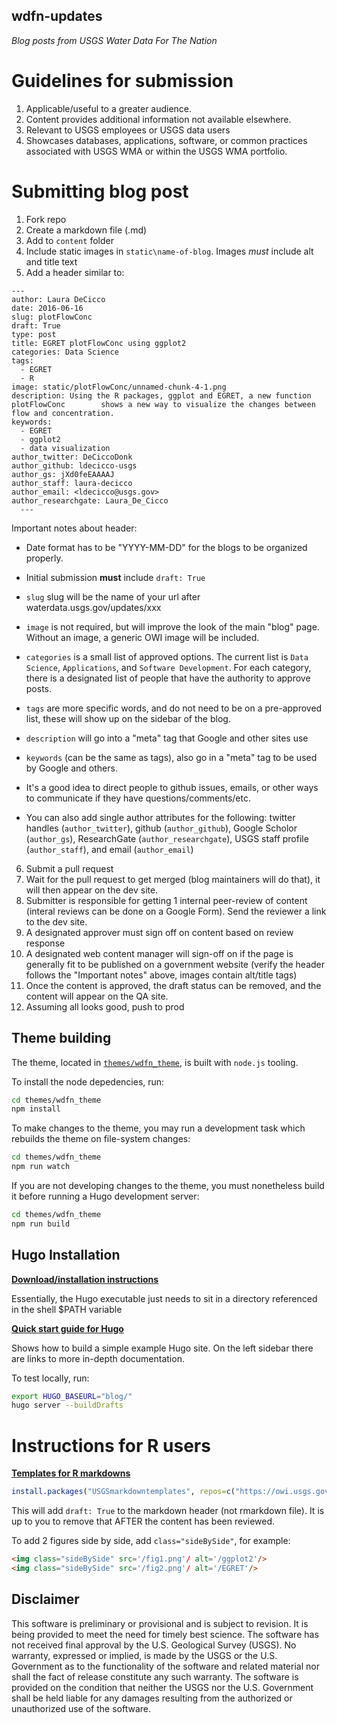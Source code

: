 wdfn-updates
------------

*Blog posts from USGS Water Data For The Nation*

# Guidelines for submission
1. Applicable/useful to a greater audience.
2. Content provides additional information not available elsewhere.
3. Relevant to USGS employees or USGS data users
4. Showcases databases, applications, software, or common practices associated with USGS WMA or within the USGS WMA portfolio.

# Submitting blog post

1. Fork repo
2. Create a markdown file (.md)
3. Add to `content` folder
4. Include static images in `static\name-of-blog`. Images *must* include alt and title text
5. Add a header similar to:

  ```
  ---
  author: Laura DeCicco
  date: 2016-06-16
  slug: plotFlowConc
  draft: True
  type: post
  title: EGRET plotFlowConc using ggplot2
  categories: Data Science
  tags:
    - EGRET
    - R
  image: static/plotFlowConc/unnamed-chunk-4-1.png
  description: Using the R packages, ggplot and EGRET, a new function plotFlowConc        shows a new way to visualize the changes between flow and concentration.
  keywords:
    - EGRET
    - ggplot2
    - data visualization
  author_twitter: DeCiccoDonk
  author_github: ldecicco-usgs
  author_gs: jXd0feEAAAAJ
  author_staff: laura-decicco
  author_email: <ldecicco@usgs.gov>
  author_researchgate: Laura_De_Cicco
    ---
  ```

  Important notes about header:

  * Date format has to be "YYYY-MM-DD" for the blogs to be organized properly.

  * Initial submission **must** include `draft: True`

  * `slug` slug will be the name of your url after waterdata.usgs.gov/updates/xxx

  * `image` is not required, but will improve the look of the main "blog" page. Without an image, a generic OWI image will be included.

  * `categories` is a small list of approved options. The current list is `Data Science`, `Applications`, and `Software Development`. For each category, there is a designated list of people that have the authority to approve posts.

  * `tags` are more specific words, and do not need to be on a pre-approved list, these will show up on the sidebar of the blog.

  * `description` will go into a "meta" tag that Google and other sites use

  * `keywords` (can be the same as tags), also go in a "meta" tag to be used by Google and others.

  * It's a good idea to direct people to github issues, emails, or other ways to communicate if they have questions/comments/etc.

  * You can also add single author attributes for the following: twitter handles (`author_twitter`), github (`author_github`), Google Scholor (`author_gs`), ResearchGate (`author_researchgate`), USGS staff profile (`author_staff`), and email (`author_email`)

6. Submit a pull request
7. Wait for the pull request to get merged (blog maintainers will do that), it will then appear on the dev site.
8. Submitter is responsible for getting 1 internal peer-review of content (interal reviews can be done on a Google Form). Send the reviewer a link to the dev site.
9. A designated approver must sign off on content based on review response
10. A designated web content manager will sign-off on if the page is generally fit to be published on a government website (verify the header follows the "Important notes" above, images contain alt/title tags)
11. Once the content is approved, the draft status can be removed, and the content will appear on the QA site.
12. Assuming all looks good, push to prod


## Theme building

The theme, located in [`themes/wdfn_theme`](themes/wdfn_theme), is built with `node.js` tooling.

To install the node depedencies, run:

```bash
cd themes/wdfn_theme
npm install
```

To make changes to the theme, you may run a development task which rebuilds the theme on file-system changes:

```bash
cd themes/wdfn_theme
npm run watch
```

If you are not developing changes to the theme, you must nonetheless build it before running a Hugo development server:

```bash
cd themes/wdfn_theme
npm run build
```

## Hugo Installation

[**Download/installation instructions**](https://gohugo.io/overview/installing/)

Essentially, the Hugo executable just needs to sit in a directory referenced in the shell $PATH variable

[**Quick start guide for Hugo**](https://gohugo.io/overview/quickstart/)

Shows how to build a simple example Hugo site.  On the left sidebar there are links to more in-depth documentation.

To test locally, run:

```bash
export HUGO_BASEURL="blog/"
hugo server --buildDrafts
```

# Instructions for R users

[**Templates for R markdowns**](https://github.com/USGS-R/USGSmarkdowntemplates)

```r
install.packages("USGSmarkdowntemplates", repos=c("https://owi.usgs.gov/R",getOption("repos")))
```

This will add `draft: True` to the markdown header (not rmarkdown file). It is up to you to remove that AFTER the content has been reviewed.

To add 2 figures side by side, add `class="sideBySide"`, for example:

```html
<img class="sideBySide" src='/fig1.png'/ alt='/ggplot2'/>
<img class="sideBySide" src='/fig2.png'/ alt='/EGRET'/>
```



Disclaimer
----------
This software is preliminary or provisional and is subject to revision. It is being provided to meet the need for timely best science. The software has not received final approval by the U.S. Geological Survey (USGS). No warranty, expressed or implied, is made by the USGS or the U.S. Government as to the functionality of the software and related material nor shall the fact of release constitute any such warranty. The software is provided on the condition that neither the USGS nor the U.S. Government shall be held liable for any damages resulting from the authorized or unauthorized use of the software.
